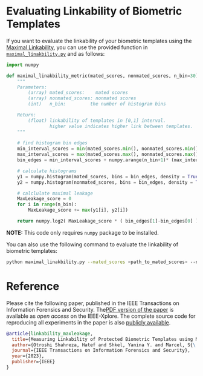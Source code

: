 
# Evaluating Linkability of Biometric Templates
If you want to evaluate the linkability of your biometric templates using the [Maximal Linkability](https://ieeexplore.ieee.org/abstract/document/10098649), you can use the provided function in [`maximal_linakbility.py`](maximal_linakbility.py) and as follows:

```python
import numpy

def maximal_linakbility_metric(mated_scores, nonmated_scores, n_bin=30):
    """
    Parameters:
        (array) mated_scores:    mated scores
        (array) nonmated_scores: nonmated scores
        (int)   n_bin:         the number of histogram bins 

    Return:
        (float) linkability of templates in [0,1] interval. 
                higher value indicates higher link between templates.
    """
    
    # find histogram bin edges
    min_interval_scores = min(mated_scores.min(), nonmated_scores.min())
    max_interval_scores = max(mated_scores.max(), nonmated_scores.max())
    bin_edges = min_interval_scores + numpy.arange(n_bin+1)* (max_interval_scores - min_interval_scores)/n_bin

    # calculate histograms
    y1 = numpy.histogram(mated_scores, bins = bin_edges, density = True)[0]
    y2 = numpy.histogram(nonmated_scores, bins = bin_edges, density = True)[0]

    # calclulate maximal leakage
    MaxLeakage_score = 0 
    for i in range(n_bin):
        MaxLeakage_score += max(y1[i], y2[i])

    return numpy.log2( MaxLeakage_score * ( bin_edges[1]-bin_edges[0] ) )
```
**NOTE:** This code only requires `numpy` package to be installed.


You can also use the following command to evaluate the linkability of biometric templates:
```sh
python maximal_linakbility.py --mated_scores <path_to_mated_scores> --nonmated_scores <path_to_nonmated_scores>
```


# Reference
Please cite the following paper, published in the IEEE Transactions on Information Forensics and Security. The[PDF version of the paper](https://ieeexplore.ieee.org/abstract/document/10098649) is available as *open access* on the IEEE-Xplore. The complete source code for reproducing all experiments in the paper is also [publicly available](https://gitlab.idiap.ch/bob/bob.paper.tifs2023_linkability_ml).

```Bibtex
@article{linkability_maxleakage,
  title={Measuring Linkability of Protected Biometric Templates using Maximal Leakage},
  author={Otroshi Shahreza, Hatef and Shkel, Yanina Y. and Marcel, S{\'e}bastien},
  journal={IEEE Transactions on Information Forensics and Security},
  year={2023},
  publisher={IEEE}
}
```